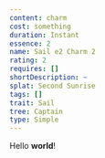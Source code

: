 ```yaml
---
content: charm
cost: something
duration: Instant
essence: 2
name: Sail e2 Charm 2
rating: 2
requires: []
shortDescription: ~
splat: Second Sunrise
tags: []
trait: Sail
tree: Captain
type: Simple
---
```


Hello **world**!
